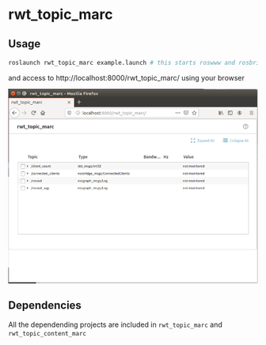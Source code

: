 rwt_topic_marc
========

Usage
-----
```sh
roslaunch rwt_topic_marc example.launch # this starts roswww and rosbridge_server and rwt_topic_content_marc
```

and access to http://localhost:8000/rwt_topic_marc/ using your browser

![rwt_topic_marc.png](images/rwt_topic_marc.png "rwt_topic_marc.png")

Dependencies
------------
All the dependending projects are included in `rwt_topic_marc` and `rwt_topic_content_marc`

